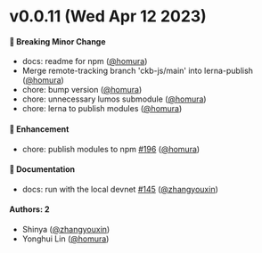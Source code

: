 # v0.0.11 (Wed Apr 12 2023)

#### 🔨 Breaking Minor Change

- docs: readme for npm ([@homura](https://github.com/homura))
- Merge remote-tracking branch 'ckb-js/main' into lerna-publish ([@homura](https://github.com/homura))
- chore: bump version ([@homura](https://github.com/homura))
- chore: unnecessary lumos submodule ([@homura](https://github.com/homura))
- chore: lerna to publish modules ([@homura](https://github.com/homura))

#### 🚀 Enhancement

- chore: publish modules to npm [#196](https://github.com/ckb-js/nexus/pull/196) ([@homura](https://github.com/homura))

#### 📝 Documentation

- docs: run with the local devnet [#145](https://github.com/ckb-js/nexus/pull/145) ([@zhangyouxin](https://github.com/zhangyouxin))

#### Authors: 2

- Shinya ([@zhangyouxin](https://github.com/zhangyouxin))
- Yonghui Lin ([@homura](https://github.com/homura))
